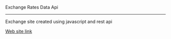 Exchange Rates Data Api
***
Exchange site created using javascript and rest api

[Web site link](https://emrecerrah.github.io/Exchange-Rate-Website/)

